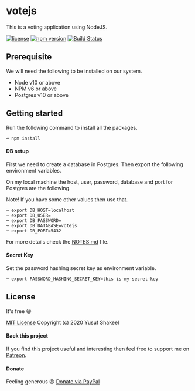 # votejs
This is a voting application using NodeJS.

[![license](https://img.shields.io/badge/license-MIT-blue.svg)](https://github.com/yusufshakeel/votejs)
[![npm version](https://img.shields.io/badge/npm-0.1.0-blue.svg)](https://www.npmjs.com/package/votejs)
[![Build Status](https://travis-ci.com/yusufshakeel/votejs.svg?branch=master)](https://travis-ci.com/yusufshakeel/votejs)

## Prerequisite

We will need the following to be installed on our system.

- Node v10 or above
- NPM v6 or above
- Postgres v10 or above

## Getting started

Run the following command to install all the packages.

```
➜ npm install
```

#### DB setup

First we need to create a database in Postgres. Then export the following environment variables.

On my local machine the host, user, password, database and port for Postgres are the following.

Note! If you have some other values then use that.
 
```
➜ export DB_HOST=localhost
➜ export DB_USER=
➜ export DB_PASSWORD=
➜ export DB_DATABASE=votejs
➜ export DB_PORT=5432
```

For more details check the [NOTES.md](./NOTES.md) file.

#### Secret Key

Set the password hashing secret key as environment variable.
```
➜ export PASSWORD_HASHING_SECRET_KEY=this-is-my-secret-key
```

## License
It's free :smiley:

[MIT License](https://github.com/yusufshakeel/votejs/blob/master/LICENSE) Copyright (c) 2020 Yusuf Shakeel

#### Back this project

If you find this project useful and interesting then feel free to support me on [Patreon](https://www.patreon.com/yusufshakeel).

#### Donate
Feeling generous :smiley: [Donate via PayPal](https://www.paypal.me/yusufshakeel)
